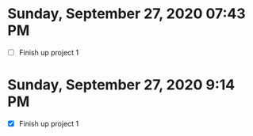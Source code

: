 # Sunday, September 27, 2020 07:43 PM

- [ ] Finish up project 1

# Sunday, September 27, 2020 9:14 PM

- [X] Finish up project 1